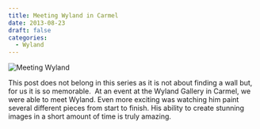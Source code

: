 ```yaml
---
title: Meeting Wyland in Carmel
date: 2013-08-23
draft: false
categories:
  - Wyland
---
```



![Meeting Wyland](../images/with-wyland.jpg)


This post does not belong in this series as it is not about finding a wall but, for us it is so memorable.  At an event at the Wyland Gallery in Carmel, we were able to meet Wyland. Even more exciting was watching him paint several different pieces from start to finish. His ability to create stunning images in a short amount of time is truly amazing.